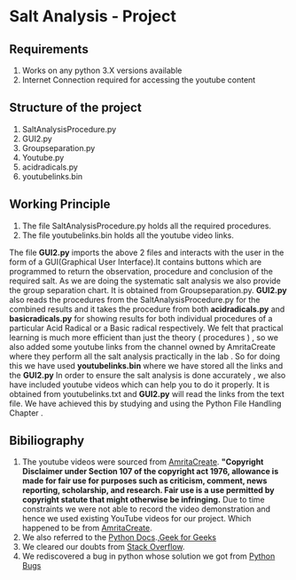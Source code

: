 # Salt Analysis - Project

      
      
## Requirements
1. Works on any python 3.X versions available
2. Internet Connection required for accessing the youtube content



## Structure of the project

1. SaltAnalysisProcedure.py
2. GUI2.py
3. Groupseparation.py
4. Youtube.py
5. acidradicals.py
6. youtubelinks.bin



## Working Principle

1. The file SaltAnalysisProcedure.py holds all the required procedures.
2. The file youtubelinks.bin holds all the youtube video links.


The file **GUI2.py** imports the above 2 files and interacts with the user in the form of a GUI(Graphical User Interface).It contains buttons which are programmed to return the observation, procedure and conclusion of the required salt. As we are doing the systematic salt analysis we also provide the group separation chart. It is obtained from Groupseparation.py.
**GUI2.py** also reads the procedures from the SaltAnalysisProcedure.py for the combined results and it takes the procedure from both **acidradicals.py** and **basicradicals.py** for showing results for both individual procedures of a particular Acid Radical or a Basic radical respectively.
We felt that practical learning is much more efficient than just the theory ( procedures ) , so we also added some youtube links from the channel owned by  AmritaCreate where they perform all the salt analysis practically in the lab . So for doing this we have used **youtubelinks.bin** where we have stored all the links and the  **GUI2.py**
In order to ensure the salt analysis is done accurately , we also have included youtube videos which can help you to do it properly. It is obtained from youtubelinks.txt and  **GUI2.py** will read the links from the text file. We have achieved this by studying and using the Python File Handling Chapter  .



## Bibiliography

1. The youtube videos were sourced from [AmritaCreate](https://www.youtube.com/channel/UCBsy7f40NzuWOhP3YdyyBjA).
  **"Copyright Disclaimer under Section 107 of the copyright act 1976, allowance is made for fair use for purposes such as criticism, comment, news reporting, scholarship, and        research. Fair use is a use permitted by copyright statute that might otherwise be infringing.**
  Due to time constraints we were not able to record the video demonstration and hence we used existing YouTube videos for our project. Which happened to be from [AmritaCreate](https://www.youtube.com/channel/UCBsy7f40NzuWOhP3YdyyBjA).
2. We also referred to the [Python Docs](https://docs.python.org/3.7/).,[Geek for Geeks](https://www.geeksforgeeks.org/python-programming-language/?ref=leftbar)
3. We cleared our doubts from [Stack Overflow](https://stackoverflow.com/).
4. We rediscovered a bug in python whose solution we got from [Python Bugs](https://bugs.python.org/issue36468)

